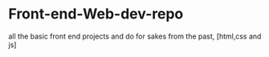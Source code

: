 # Front-end-Web-dev-repo
all the basic front end projects and do for sakes from the past, [html,css and js]
